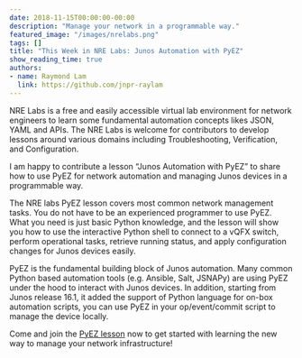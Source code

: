 ```yaml
---
date: 2018-11-15T00:00:00-00:00
description: "Manage your network in a programmable way."
featured_image: "/images/nrelabs.png"
tags: []
title: "This Week in NRE Labs: Junos Automation with PyEZ"
show_reading_time: true
authors:
- name: Raymond Lam
  link: https://github.com/jnpr-raylam
---
```


NRE Labs is a free and easily accessible virtual lab environment for network engineers to learn some fundamental automation concepts likes JSON, YAML and APIs. The NRE Labs is welcome for contributors to develop lessons around various domains including Troubleshooting, Verification, and Configuration.

I am happy to contribute a lesson “Junos Automation with PyEZ” to share how to use PyEZ for network automation and managing Junos devices in a programmable way.

The NRE labs PyEZ lesson covers most common network management tasks. You do not have to be an experienced programmer to use PyEZ. What you need is just basic Python knowledge, and the lesson will show you how to use the interactive Python shell to connect to a vQFX switch, perform operational tasks, retrieve running status, and apply configuration changes for Junos devices easily.

PyEZ is the fundamental building block of Junos automation. Many common Python based automation tools (e.g. Ansible, Salt, JSNAPy) are using PyEZ under the hood to interact with Junos devices.  In addition, starting from Junos release 16.1, it added the support of Python language for on-box automation scripts, you can use PyEZ in your op/event/commit script to manage the device locally.

Come and join the [PyEZ lesson](/labs/?lessonId=16&lessonStage=1) now to get started with learning the new way to manage your network infrastructure!
